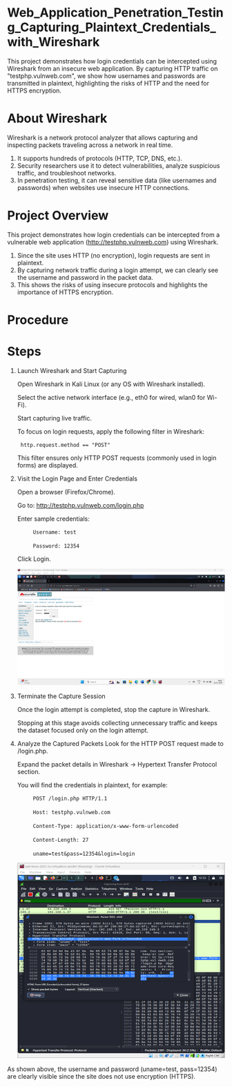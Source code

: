 # Web_Application_Penetration_Testing_Capturing_Plaintext_Credentials_with_Wireshark
This project demonstrates how login credentials can be intercepted using Wireshark from an insecure web application. By capturing HTTP traffic on "testphp.vulnweb.com", we show how usernames and passwords are transmitted in plaintext, highlighting the risks of HTTP and the need for HTTPS encryption.

# About Wireshark

Wireshark is a network protocol analyzer that allows capturing and inspecting packets traveling across a network in real time.
1. It supports hundreds of protocols (HTTP, TCP, DNS, etc.).
2. Security researchers use it to detect vulnerabilities, analyze suspicious traffic, and troubleshoot        networks.
3. In penetration testing, it can reveal sensitive data (like usernames and passwords) when websites use insecure HTTP connections.

# Project Overview

This project demonstrates how login credentials can be intercepted from a vulnerable web application (http://testphp.vulnweb.com) using Wireshark.

1. Since the site uses HTTP (no encryption), login requests are sent in plaintext.
2. By capturing network traffic during a login attempt, we can clearly see the username and password in the packet data.
3. This shows the risks of using insecure protocols and highlights the importance of HTTPS encryption.

# Procedure
# Steps 
1. Launch Wireshark and Start Capturing

    Open Wireshark in Kali Linux (or any OS with Wireshark installed).

    Select the active network interface (e.g., eth0 for wired, wlan0 for Wi-Fi).

    Start capturing live traffic.

    To focus on login requests, apply the following filter in Wireshark:

        http.request.method == "POST"

    This filter ensures only HTTP POST requests (commonly used in login forms) are displayed.

2. Visit the Login Page and Enter Credentials

    Open a browser (Firefox/Chrome).

    Go to:
     http://testphp.vulnweb.com/login.php 

    Enter sample credentials:

            Username: test

            Password: 12354

    Click Login.

    ![hello](images/Input.png)

3. Terminate the Capture Session

    Once the login attempt is completed, stop the capture in Wireshark.

    Stopping at this stage avoids collecting unnecessary traffic and keeps the dataset focused only on the login attempt.

4. Analyze the Captured Packets
    Look for the HTTP POST request made to /login.php.

    Expand the packet details in Wireshark → Hypertext Transfer Protocol section.

    You will find the credentials in plaintext, for example:

            POST /login.php HTTP/1.1

            Host: testphp.vulnweb.com

            Content-Type: application/x-www-form-urlencoded

            Content-Length: 27

            uname=test&pass=12354&login=login

    ![](images/Output.png)

 As shown above, the username and password (uname=test, pass=12354) are clearly visible since the site does not use encryption (HTTPS).